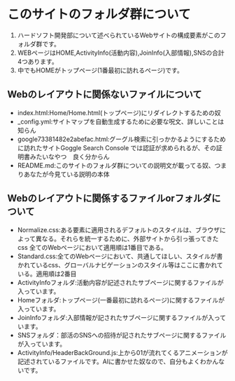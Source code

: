 # このサイトのフォルダ群について
1. ハードソフト開発部について述べられているWebサイトの構成要素がこのフォルダ群です。
1. WEBページはHOME,ActivityInfo(活動内容),JoinInfo(入部情報),SNSの合計4つあります。
1. 中でもHOMEがトップページ(1番最初に訪れるページ)です。
## Webのレイアウトに関係ないファイルについて
* index.html:Home/Home.html(トップページ)にリダイレクトするための奴
* _config.yml:サイトマップを自動生成するために必要な呪文、詳しいことは知らん
* google73381482e2abefac.html:グーグル検索に引っかかるようにするために訪れたサイトGoggle Search Console では認証が求められるが、その証明書みたいなやつ　良く分からん
* README.md:このサイトのフォルダ群についての説明文が載ってる奴、つまりあなたが今見ている説明の本体
## Webのレイアウトに関係するファイルorフォルダについて
* Normalize.css:ある要素に適用されるデフォルトのスタイルは、ブラウザによって異なる。それらを統一するために、外部サイトから引っ張ってきたcss 全てのWebページにおいて適用順は1番目である。
* Standard.css:全てのWebページにおいて、共通してほしい、スタイルが書かれているcss、グローバルナビゲーションのスタイル等はここに書かれている。適用順は2番目
* ActivityInfoフォルダ:活動内容が記述されたサブページに関するファイルが入っています。
* Homeフォルダ:トップページ(一番最初に訪れるページ)に関するファイルが入っています。
* JoinInfoフォルダ:入部情報が記されたサブページに関するファイルが入っています。
* SNSフォルダ：部活のSNSへの招待が記されたサブページに関するファイルが入っています。
* ActivityInfo/HeaderBackGround.js:上から01が流れてくるアニメーションが記述されているファイルです。AIに書かせた奴なので、自分もよくわかんないです。
